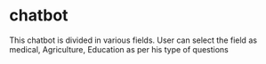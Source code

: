 # chatbot
This chatbot is divided in various fields. 
User can select the field as medical, Agriculture, Education as per his type of questions
